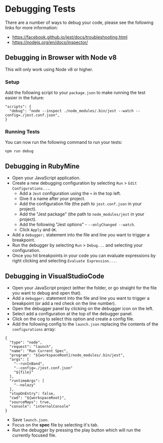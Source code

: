 # Debugging Tests

There are a number of ways to debug your code, please see the following links for more information:

* https://facebook.github.io/jest/docs/troubleshooting.html
* https://nodejs.org/en/docs/inspector/

## Debugging in Browser with Node v8

This will only work using Node v8 or higher.

### Setup

Add the following script to your `package.json` to make running the test easier in the future:

```
"scripts": {
  "debug": "node --inspect ./node_modules/.bin/jest --watch --config=./jest.conf.json",
}
```

### Running Tests

You can now run the following command to run your tests:

```
npm run debug
```

## Debugging in RubyMine

* Open your JavaScript application.
* Create a new debugging configuration by selecting `Run` > `Edit Configurations...`.
  * Add a `Jest` configuration using the `+` in the top left.
  * Give it a name after your project.
  * Add the configuration file (the path to `jest.conf.json` in your project).
  * Add the "Jest package" (the path to `node_modules/jest` in your project).
  * Add the following "Jest options" - `--onlyChanged --watch`.
  * Click `Apply` and `OK`.
* Add a `debugger;` statement into the file and line you want to trigger a breakpoint.
* Run the debugger by selecting `Run` > `Debug...` and selecting your configuration.
* Once you hit breakpoints in your code you can evaluate expressions by right clicking and selecting `Evaluate Expression...`.

## Debugging in VisualStudioCode

* Open your JavaScript project (either the folder, or go straight for the file you want to debug and open that).
* Add a `debugger;` statement into the file and line you want to trigger a breakpoint (or add a red check on the line number).
* Open the debugger panel by clicking on the debugger icon on the left.
* Select add a configuration at the top of the debugger panel.
* Click on the cog to select this option and create a config file.
* Add the following config to the `launch.json` replacing the contents of the `configurations` array:

```
{
  "type": "node",
  "request": "launch",
  "name": "Run Current Spec",
  "program": "${workspaceRoot}/node_modules/.bin/jest",
  "args": [
    "--runInBand",
    "--config=./jest.conf.json"
    "${file}"
  ],
  "runtimeArgs": [
    "--nolazy"
  ],
  "stopOnEntry": false,
  "cwd": "${workspaceRoot}",
  "sourceMaps": true,
  "console": "internalConsole"
}

```

* Save `launch.json`.
* Focus on the __spec__ file by selecting it's tab.
* Run the debugger by pressing the play button which will run the currently focused file.
